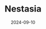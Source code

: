 ---  
layout: startup_page  
title: "Nestasia"  
id: "nestasia.in"  
permalink: "/nestasianestasia.in09102024/"  
website: "https://nestasia.in/"  
funding_round: ""  
funding_amount: "$8.35M"  
investors: "Susquehanna Asia VC, Stellaris Venture Partners, angel investors"  
about: "Nestasia is a home decor and lifestyle brand offering a curated range of products across six categories, including kitchenware and appliances. They operate both online and offline, with a focus on weekly fresh assortments and aim to expand their retail presence significantly."  
markets: "Home Decor, Lifestyle Products, Handmade"  
hq: "Kolkata, West Bengal, India"  
founded_year: "2019"  
linkedin: "https://www.linkedin.com/company/nestasia"  
twitter: "https://twitter.com/Nestasia_in"  
instagram: ""  
facebook: "https://www.facebook.com/Nestasia.in/"  
crunchbase: "https://www.crunchbase.com/organization/nestasia"  
pitchbook: "https://pitchbook.com/profiles/company/489092-05"  

date_display: "10-Sep-2024"  
date: "2024-09-10"

# SEO Optimization  
meta_title: "Nestasia -  Funding ($8.35M)"  
meta_description: "Nestasia, Nestasia is a home decor and lifestyle brand offering a curated range of products across six categories, including kitchenware and appliances. They op..."  
meta_keywords: "Nestasia, Home Decor, Lifestyle Products, Handmade,  funding"  
canonical_url: "https://startup.projectstartups.com/nestasianestasia.in09102024/"  
---